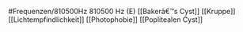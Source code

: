 #Frequenzen/810500Hz
810500 Hz (E)
[[Bakerâ€™s Cyst]]
[[Kruppe]]
[[Lichtempfindlichkeit]]
[[Photophobie]]
[[Poplitealen Cyst]]
